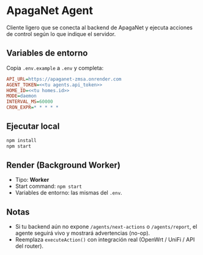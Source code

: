 # ApagaNet Agent

Cliente ligero que se conecta al backend de ApagaNet y ejecuta acciones de control según lo que indique el servidor.

## Variables de entorno
Copia `.env.example` a `.env` y completa:
```ini
API_URL=https://apaganet-zmsa.onrender.com
AGENT_TOKEN=<<tu agents.api_token>>
HOME_ID=<<tu homes.id>>
MODE=daemon
INTERVAL_MS=60000
CRON_EXPR=* * * * *
```

## Ejecutar local
```bash
npm install
npm start
```

## Render (Background Worker)
- Tipo: **Worker**
- Start command: `npm start`
- Variables de entorno: las mismas del `.env`.

## Notas
- Si tu backend aún no expone `/agents/next-actions` o `/agents/report`, el agente seguirá vivo y mostrará advertencias (no-op).
- Reemplaza `executeAction()` con integración real (OpenWrt / UniFi / API del router).
